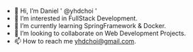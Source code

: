 - 👋 Hi, I’m Daniel ' @yhdchoi '
- 👀 I’m interested in FullStack Development.
- 🌱 I’m currently learning SpringFramework & Docker.
- 💞️ I’m looking to collaborate on Web Development Projects.
- 📫 How to reach me yhdchoi@gmail.com.

<!---
yhdchoi/yhdchoi is a ✨ special ✨ repository because its `README.md` (this file) appears on your GitHub profile.
You can click the Preview link to take a look at your changes.
--->
